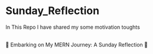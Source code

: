 # Sunday_Reflection
In This Repo I have shared my some motivation toughts <br>
<br>

🚀 Embarking on My MERN Journey: A Sunday Reflection 🚀 <br>

